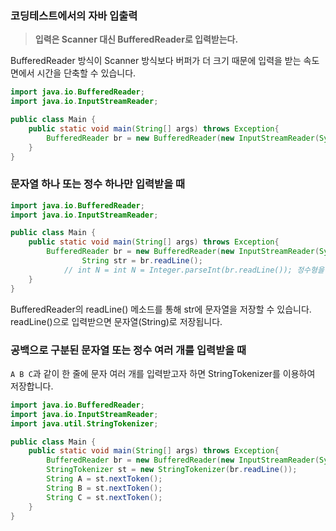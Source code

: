 ### 코딩테스트에서의 자바 입출력
> **입력은 Scanner 대신 BufferedReader로 입력받는다.**

BufferedReader 방식이 Scanner 방식보다 버퍼가 더 크기 때문에 입력을 받는 속도 면에서 시간을 단축할 수 있습니다.
```Java
import java.io.BufferedReader;
import java.io.InputStreamReader;

public class Main {
	public static void main(String[] args) throws Exception{
		BufferedReader br = new BufferedReader(new InputStreamReader(System.in));
	}
}
```
### 문자열 하나 또는 정수 하나만 입력받을 때
```Java
import java.io.BufferedReader;
import java.io.InputStreamReader;

public class Main {
	public static void main(String[] args) throws Exception{
		BufferedReader br = new BufferedReader(new InputStreamReader(System.in));
            	String str = br.readLine();
            // int N = int N = Integer.parseInt(br.readLine()); 정수형을 입력받고자 할 
	}
}
```
BufferedReader의 readLine() 메소드를 통해 str에 문자열을 저장할 수 있습니다. readLine()으로 입력받으면 문자열(String)로 저장됩니다.
### 공백으로 구분된 문자열 또는 정수 여러 개를 입력받을 때
`A B C`과 같이 한 줄에 문자 여러 개를 입력받고자 하면 StringTokenizer를 이용하여 저장합니다.
```Java
import java.io.BufferedReader;
import java.io.InputStreamReader;
import java.util.StringTokenizer;

public class Main {
	public static void main(String[] args) throws Exception{
		BufferedReader br = new BufferedReader(new InputStreamReader(System.in));
		StringTokenizer st = new StringTokenizer(br.readLine());
		String A = st.nextToken();
		String B = st.nextToken();
		String C = st.nextToken();
	}
}
```
